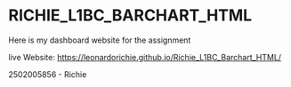 # RICHIE_L1BC_BARCHART_HTML
Here is my dashboard website for the assignment

live Website: https://leonardorichie.github.io/Richie_L1BC_Barchart_HTML/

2502005856 - Richie
